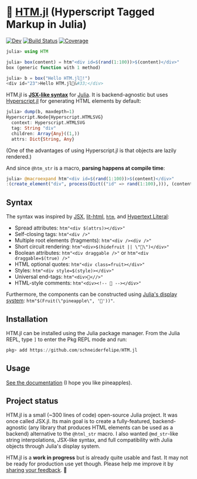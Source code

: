 # 🍍 [HTM.jl](https://github.com/schneiderfelipe/HTM.jl) (Hyperscript Tagged Markup in Julia)

[![Dev](https://img.shields.io/badge/docs-dev-blue.svg)](https://schneiderfelipe.github.io/HTM.jl/dev)
[![Build Status](https://github.com/schneiderfelipe/HTM.jl/workflows/CI/badge.svg)](https://github.com/schneiderfelipe/HTM.jl/actions)
[![Coverage](https://codecov.io/gh/schneiderfelipe/HTM.jl/branch/master/graph/badge.svg)](https://codecov.io/gh/schneiderfelipe/HTM.jl)

```julia
julia> using HTM

julia> box(content) = htm"<div id=$(rand(1:100))>$(content)</div>"
box (generic function with 1 method)

julia> b = box("Hello HTM.jl🍍!")
<div id="23">Hello HTM.jl🍍&#33;</div>
```

HTM.jl is [**JSX-like syntax**](https://reactjs.org/docs/introducing-jsx.html)
for [Julia](https://julialang.org/).
It is backend-agnostic but uses
[Hyperscript.jl](https://github.com/yurivish/Hyperscript.jl) for generating
HTML elements by default:

```julia
julia> dump(b, maxdepth=1)
Hyperscript.Node{Hyperscript.HTMLSVG}
  context: Hyperscript.HTMLSVG
  tag: String "div"
  children: Array{Any}((1,))
  attrs: Dict{String, Any}
```

(One of the advantages of using Hyperscript.jl is that objects are lazily rendered.)

And since `@htm_str` is a macro, **parsing happens at compile time**:

```julia
julia> @macroexpand htm"<div id=$(rand(1:100))>$(content)</div>"
:(create_element("div", process(Dict(("id" => rand(1:100),))), (content,)))
```

## Syntax

The syntax was inspired by
[JSX](https://reactjs.org/docs/introducing-jsx.html),
[lit-html](https://lit-html.polymer-project.org/guide),
[`htm`](https://github.com/developit/htm),
and [Hypertext Literal](https://github.com/observablehq/htl):

- Spread attributes: `htm"<div $(attrs)></div>"`
- Self-closing tags: `htm"<div />"`
- Multiple root elements (fragments): `htm"<div /><div />"`
- Short circuit rendering: `htm"<div>$(hidefruit || \"🍍\")</div>"`
- Boolean attributes: `htm"<div draggable />"` or `htm"<div draggable=$(true) />"`
- HTML optional quotes: `htm"<div class=fruit></div>"`
- Styles: `htm"<div style=$(style)></div>"`
- Universal end-tags: `htm"<div>🍍<//>"`
- HTML-style comments: `htm"<div><!-- 🍌 --></div>"`

Furthermore, the components can be constructed using
[Julia's display system](https://docs.julialang.org/en/v1/base/io-network/#Multimedia-I/O):
`htm"$(Fruit(\"pineapple\", '🍍'))"`.

## Installation

HTM.jl can be installed using the Julia package manager.
From the Julia REPL, type `]` to enter the Pkg REPL mode and run:

```julia
pkg> add https://github.com/schneiderfelipe/HTM.jl
```

## Usage

[See the documentation](https://schneiderfelipe.xyz/HTM.jl/dev/usage/) (I hope
you like pineapples).

## Project status

HTM.jl is a small (~300 lines of code) open-source Julia project.
It was once called JSX.jl.
Its main goal is to create a fully-featured, backend-agnostic (any library
that produces HTML elements can be used as a backend) alternative to the
`@html_str` macro.
I also wanted `@md_str`-like string interpolations, JSX-like syntax, and full
compatibility with Julia objects through Julia's display system.

HTM.jl is a **work in progress** but is already quite usable and fast.
It may not be ready for production use yet though.
Please help me improve it by
[sharing your feedback](https://github.com/schneiderfelipe/HTM.jl/issues). 🙏
